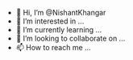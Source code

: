 - 👋 Hi, I’m @NishantKhangar
- 👀 I’m interested in ...
- 🌱 I’m currently learning ...
- 💞️ I’m looking to collaborate on ...
- 📫 How to reach me ...

<!---
NishantKhangar/NishantKhangar is a ✨ special ✨ repository because its `README.md` (this file) appears on your GitHub profile.
You can click the Preview link to take a look at your changes.
--->
